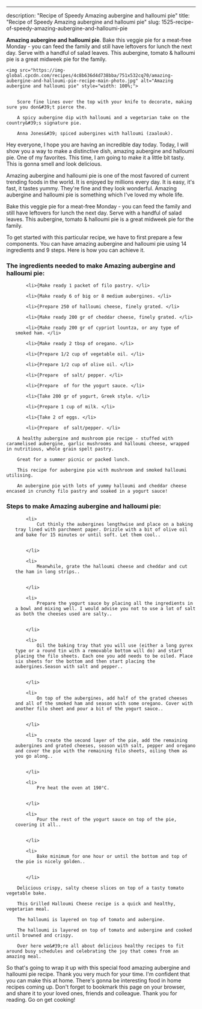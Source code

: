---
description: "Recipe of Speedy Amazing aubergine and halloumi pie"
title: "Recipe of Speedy Amazing aubergine and halloumi pie"
slug: 1525-recipe-of-speedy-amazing-aubergine-and-halloumi-pie

<p>
	<strong>Amazing aubergine and halloumi pie</strong>. 
	Bake this veggie pie for a meat-free Monday - you can feed the family and still have leftovers for lunch the next day. Serve with a handful of salad leaves. This aubergine, tomato &amp; halloumi pie is a great midweek pie for the family.
</p>
<p>
	
	<img src="https://img-global.cpcdn.com/recipes/4c8b636d4d738bba/751x532cq70/amazing-aubergine-and-halloumi-pie-recipe-main-photo.jpg" alt="Amazing aubergine and halloumi pie" style="width: 100%;">
	
	
		Score fine lines over the top with your knife to decorate, making sure you don&#39;t pierce the.
	
		A spicy aubergine dip with halloumi and a vegetarian take on the country&#39;s signature pie.
	
		Anna Jones&#39; spiced aubergines with halloumi (zaalouk).
	
</p>
<p>
	Hey everyone, I hope you are having an incredible day today. Today, I will show you a way to make a distinctive dish, amazing aubergine and halloumi pie. One of my favorites. This time, I am going to make it a little bit tasty. This is gonna smell and look delicious.
</p>
	
<p>
	Amazing aubergine and halloumi pie is one of the most favored of current trending foods in the world. It is enjoyed by millions every day. It is easy, it's fast, it tastes yummy. They're fine and they look wonderful. Amazing aubergine and halloumi pie is something which I've loved my whole life.
</p>
<p>
	Bake this veggie pie for a meat-free Monday - you can feed the family and still have leftovers for lunch the next day. Serve with a handful of salad leaves. This aubergine, tomato &amp; halloumi pie is a great midweek pie for the family.
</p>

<p>
To get started with this particular recipe, we have to first prepare a few components. You can have amazing aubergine and halloumi pie using 14 ingredients and 9 steps. Here is how you can achieve it.
</p>

<h3>The ingredients needed to make Amazing aubergine and halloumi pie:</h3>

<ol>
	
		<li>{Make ready 1 packet of filo pastry. </li>
	
		<li>{Make ready 6 of big or 8 medium aubergines. </li>
	
		<li>{Prepare 250 of halloumi cheese, finely grated. </li>
	
		<li>{Make ready 200 gr of cheddar cheese, finely grated. </li>
	
		<li>{Make ready 200 gr of cypriot lountza, or any type of smoked ham. </li>
	
		<li>{Make ready 2 tbsp of oregano. </li>
	
		<li>{Prepare 1/2 cup of vegetable oil. </li>
	
		<li>{Prepare 1/2 cup of olive oil. </li>
	
		<li>{Prepare  of salt/ pepper. </li>
	
		<li>{Prepare  of for the yogurt sauce. </li>
	
		<li>{Take 200 gr of yogurt, Greek style. </li>
	
		<li>{Prepare 1 cup of milk. </li>
	
		<li>{Take 2 of eggs. </li>
	
		<li>{Prepare  of salt/pepper. </li>
	
</ol>
<p>
	
		A healthy aubergine and mushroom pie recipe - stuffed with caramelised aubergine, garlic mushrooms and halloumi cheese, wrapped in nutritious, whole grain spelt pastry.
	
		Great for a summer picnic or packed lunch.
	
		This recipe for aubergine pie with mushroom and smoked halloumi utilising.
	
		An aubergine pie with lots of yummy halloumi and cheddar cheese encased in crunchy filo pastry and soaked in a yogurt sauce!
	
</p>

<h3>Steps to make Amazing aubergine and halloumi pie:</h3>

<ol>
	
		<li>
			Cut thinly the aubergines lengthwise and place on a baking tray lined with parchment paper. Drizzle with a bit of olive oil and bake for 15 minutes or until soft. Let them cool..
			
			
		</li>
	
		<li>
			Meanwhile, grate the halloumi cheese and cheddar and cut the ham in long strips..
			
			
		</li>
	
		<li>
			Prepare the yogurt sauce by placing all the ingredients in a bowl and mixing well. I would advise you not to use a lot of salt as both the cheeses used are salty..
			
			
		</li>
	
		<li>
			Oil the baking tray that you will use (either a long pyrex type or a round tin with a removable bottom will do) and start placing the filo sheets. Each one you add needs to be oiled. Place six sheets for the bottom and then start placing the aubergines.Season with salt and pepper..
			
			
		</li>
	
		<li>
			On top of the aubergines, add half of the grated cheeses and all of the smoked ham and season with some oregano. Cover with another filo sheet and pour a bit of the yogurt sauce..
			
			
		</li>
	
		<li>
			To create the second layer of the pie, add the remaining aubergines and grated cheeses, season with salt, pepper and oregano and cover the pie with the remaining filo sheets, oiling them as you go along..
			
			
		</li>
	
		<li>
			Pre heat the oven at 190°C.
			
			
		</li>
	
		<li>
			Pour the rest of the yogurt sauce on top of the pie, covering it all..
			
			
		</li>
	
		<li>
			Bake minimum for one hour or until the bottom and top of the pie is nicely golden..
			
			
		</li>
	
</ol>

<p>
	
		Delicious crispy, salty cheese slices on top of a tasty tomato vegetable bake.
	
		This Grilled Halloumi Cheese recipe is a quick and healthy, vegetarian meal.
	
		The halloumi is layered on top of tomato and aubergine.
	
		The halloumi is layered on top of tomato and aubergine and cooked until browned and crispy.
	
		Over here we&#39;re all about delicious healthy recipes to fit around busy schedules and celebrating the joy that comes from an amazing meal.
	
</p>

<p>
	So that's going to wrap it up with this special food amazing aubergine and halloumi pie recipe. Thank you very much for your time. I'm confident that you can make this at home. There's gonna be interesting food in home recipes coming up. Don't forget to bookmark this page on your browser, and share it to your loved ones, friends and colleague. Thank you for reading. Go on get cooking!
</p>

